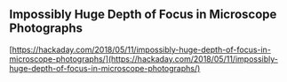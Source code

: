 ## Impossibly Huge Depth of Focus in Microscope Photographs
  
  [https://hackaday.com/2018/05/11/impossibly-huge-depth-of-focus-in-microscope-photographs/](https://hackaday.com/2018/05/11/impossibly-huge-depth-of-focus-in-microscope-photographs/)